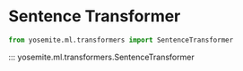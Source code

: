# Sentence Transformer

```python
from yosemite.ml.transformers import SentenceTransformer
```

::: yosemite.ml.transformers.SentenceTransformer
